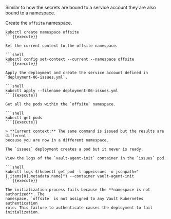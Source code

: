 Similar to how the secrets are bound to a service account they are also bound
to a namespace.

Create the `offsite` namespace.

```shell
kubectl create namespace offsite
```{{execute}}

Set the current context to the offsite namespace.

```shell
kubectl config set-context --current --namespace offsite
```{{execute}}

Apply the deployment and create the service account defined in
`deployment-06-issues.yml`.

```shell
kubectl apply --filename deployment-06-issues.yml
```{{execute}}

Get all the pods within the `offsite` namespace.

```shell
kubectl get pods
```{{execute}}

> **Current context:** The same command is issued but the results are different
because you are now in a different namespace.

The `issues` deployment creates a pod but it never is ready.

View the logs of the `vault-agent-init` container in the `issues` pod.

```shell
kubectl logs $(kubectl get pod -l app=issues -o jsonpath="{.items[0].metadata.name}") --container vault-agent-init
```{{execute}}

The initialization process fails because the **namespace is not authorized**. The
namespace, `offsite` is not assigned to any Vault Kubernetes authentication
role. This failure to authenticate causes the deployment to fail initialization.
